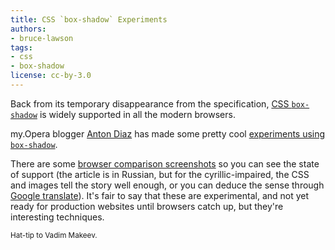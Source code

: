 ```yaml
---
title: CSS `box-shadow` Experiments
authors:
- bruce-lawson
tags:
- css
- box-shadow
license: cc-by-3.0
---
```


Back from its temporary disappearance from the specification, <a href="temporarily disappeared from the specification">CSS <code>box-shadow</code></a> is widely supported in all the modern browsers.

my.Opera blogger <a href="http://my.opera.com/AntonDiaz/blog/">Anton Diaz</a> has made some pretty cool <a href="{{ page.id }}/box-shadow-tricks.html" target="_blank"> experiments using <code>box-shadow</code></a>.

There are some <a href="http://habrahabr.ru/blogs/css/103170/" target="_blank">browser comparison screenshots</a> so you can see the state of support (the article is in Russian, but for the cyrillic-impaired, the CSS and images tell the story well enough, or you can deduce the sense through <a href="http://bit.ly/aK97Md ">Google translate</a>). It&#39;s fair to say that these are experimental, and not yet ready for production websites until browsers catch up, but they&#39;re interesting techniques.

<small>Hat-tip to Vadim Makeev.</small>
